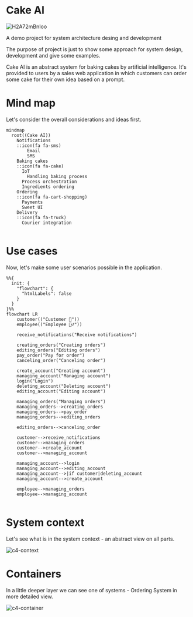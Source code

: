 # Cake AI

![H2A72mBnIoo](https://github.com/xeo545x39/cake-ai/assets/10615919/521ec5e2-d1f9-409a-8f6e-30066bd61fa5)

A demo project for system architecture desing and development

The purpose of project is just to show some approach for system design, development and give some examples.

Cake AI is an abstract system for baking cakes by artificial intelligence. It's provided to users by a sales web application in which customers can order some cake for their own idea based on a prompt.

# Mind map
Let's consider the overall considerations and ideas first.

```mermaid
mindmap
  root((Cake AI))
    Notifications
    ::icon(fa fa-sms)
        Email
        SMS
    Baking cakes
    ::icon(fa fa-cake)
      IoT
        Handling baking process
      Process orchestration  
      Ingredients ordering  
    Ordering
    ::icon(fa fa-cart-shopping)
      Payments
      Sweet UI
    Delivery
    ::icon(fa fa-truck)
      Courier integration
      

```

# Use cases

Now, let's make some user scenarios possible in the application.

```mermaid
%%{
  init: {
    "flowchart": {
      "htmlLabels": false
    }
  }
}%%
flowchart LR
    customer(("Customer 🧑"))
    employee(("Employee 👷‍♂️"))

    receive_notifications("Receive notifications")

    creating_orders("Creating orders")
    editing_orders("Editing orders")
    pay_order("Pay for order")
    canceling_order("Canceling order")
    
    create_account("Creating account")
    managing_account("Managing account")
    login("Login")
    deleting_account("Deleting account")
    editing_account("Editing account")
    
    managing_orders("Managing orders")
    managing_orders-->creating_orders
    managing_orders-->pay_order
    managing_orders-->editing_orders
    
    editing_orders-->canceling_order
    
    customer-->receive_notifications
    customer-->managing_orders
    customer-->create_account
    customer-->managing_account

    managing_account-->login
    managing_account-->editing_account
    managing_account-->|if customer|deleting_account
    managing_account-->create_account
        
    employee-->managing_orders
    employee-->managing_account


```

# System context

Let's see what is in the system context - an abstract view on all parts.

![c4-context](https://github.com/xeo545x39/cake-ai/assets/10615919/d8e944b6-0be9-4e58-a617-e9590a5d90e3)

# Containers

In a little deeper layer we can see one of systems - Ordering System in more detailed view.

![c4-container](https://github.com/xeo545x39/cake-ai/assets/10615919/6b1c177b-7003-46ca-b103-e11096bd4547)


